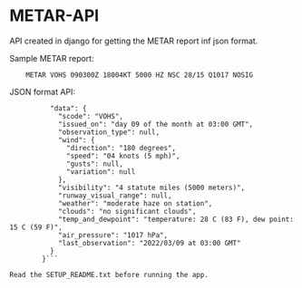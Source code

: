 # METAR-API

API created in django for getting the METAR  report inf json format.

Sample METAR report:

        METAR VOHS 090300Z 18004KT 5000 HZ NSC 28/15 Q1017 NOSIG

JSON format API: 

```        {
          "data": {
            "scode": "VOHS",
            "issued_on": "day 09 of the month at 03:00 GMT",
            "observation_type": null,
            "wind": {
              "direction": "180 degrees",
              "speed": "04 knots (5 mph)",
              "gusts": null,
              "variation": null
            },
            "visibility": "4 statute miles (5000 meters)",
            "runway_visual_range": null,
            "weather": "moderate haze on station",
            "clouds": "no significant clouds",
            "temp_and_dewpoint": "temperature: 28 C (83 F), dew point: 15 C (59 F)",
            "air_pressure": "1017 hPa",
            "last_observation": "2022/03/09 at 03:00 GMT"
          }
        }```

Read the SETUP_README.txt before running the app.
